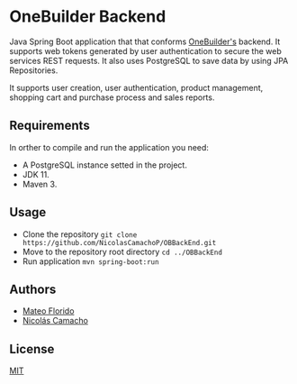 # OneBuilder Backend

Java Spring Boot application that that conforms [OneBuilder's](https://github.com/NicolasCamachoP/OneBuilder) backend.
It supports web tokens generated by user authentication to secure the web services REST requests. It also uses PostgreSQL to save data by using JPA Repositories.

It supports user creation, user authentication, product management, shopping cart and purchase process and sales reports.

## Requirements

In orther to compile and run the application you need:
* A PostgreSQL instance setted in the project.
* JDK 11.
* Maven 3.

## Usage

* Clone the repository `git clone https://github.com/NicolasCamachoP/OBBackEnd.git`
* Move to the repository root directory `cd ../OBBackEnd`
* Run application `mvn spring-boot:run`

## Authors

* [Mateo Florido](https://github.com/mateoflorido)
* [Nicolás Camacho](https://github.com/NicolasCamachoP)

## License 

[MIT](https://github.com/NicolasCamachoP/OBBackEnd/blob/master/LICENSE)
